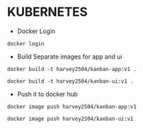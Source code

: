 # KUBERNETES

* Docker Login
```
docker login
```
* Build Separate images for app and ui
```
docker build -t harvey2504/kanban-app:v1 . 

docker build -t harvey2504/kanban-ui:v1 . 
```
* Push it to docker hub
```
docker image push harvey2504/kanban-app:v1

docker image push harvey2504/kanban-ui:v1
```